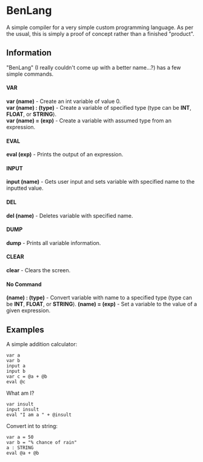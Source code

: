 # BenLang
A simple compiler for a very simple custom programming language. As per the usual, this is simply a proof of concept rather than a finished "product".

## Information
"BenLang" (I really couldn't come up with a better name...?) has a few simple commands.

#### VAR
**var (name)** - Create an int variable of value 0.<br/>
**var (name) : (type)** - Create a variable of specified type (type can be **INT**, **FLOAT**, or **STRING**).<br/>
**var (name) = (exp)** - Create a variable with assumed type from an expression.

#### EVAL
**eval (exp)** - Prints the output of an expression.

#### INPUT
**input (name)** - Gets user input and sets variable with specified name to the inputted value.

#### DEL
**del (name)** - Deletes variable with specified name.

#### DUMP
**dump** - Prints all variable information.

#### CLEAR
**clear** - Clears the screen.

#### No Command
**(name) : (type)** - Convert variable with name to a specified type (type can be **INT**, **FLOAT**, or **STRING**).
**(name) = (exp)** - Set a variable to the value of a given expression.

## Examples
A simple addition calculator:
```
var a
var b
input a
input b
var c = @a + @b
eval @c
```
What am I?
```
var insult
input insult
eval "I am a " + @insult
```
Convert int to string:
```
var a = 50
var b = "% chance of rain"
a : STRING
eval @a + @b
